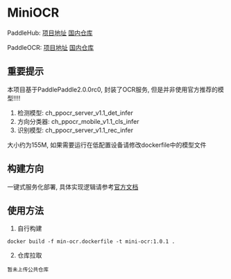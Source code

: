 # MiniOCR

PaddleHub: [项目地址](https://github.com/PaddlePaddle/PaddleHub) [国内仓库](https://gitee.com/PaddlePaddle/PaddleHub)

PaddleOCR: [项目地址](https://github.com/paddlepaddle/PaddleOCR) [国内仓库](https://gitee.com/PaddlePaddle/PaddleOCR)

## 重要提示

本项目基于PaddlePaddle2.0.0rc0, 封装了OCR服务, 但是并非使用官方推荐的模型!!!!

1. 检测模型: ch_ppocr_server_v1.1_det_infer
2. 方向分类器: ch_ppocr_mobile_v1.1_cls_infer
3. 识别模型: ch_ppocr_server_v1.1_rec_infer

大小约为155M, 如果需要运行在低配置设备请修改dockerfile中的模型文件

## 构建方向

一键式服务化部署, 具体实现逻辑请参考[官方文档](https://gitee.com/paddlepaddle/PaddleOCR/blob/develop/deploy/hubserving/readme.md)

## 使用方法

1. 自行构建

`
docker build -f min-ocr.dockerfile -t mini-ocr:1.0.1 .
`

2. 仓库拉取

`暂未上传公共仓库`
